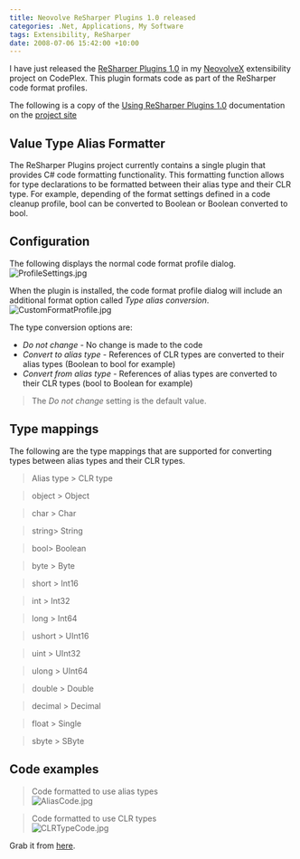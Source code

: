 ```yaml
---
title: Neovolve ReSharper Plugins 1.0 released
categories: .Net, Applications, My Software
tags: Extensibility, ReSharper
date: 2008-07-06 15:42:00 +10:00
---
```


I have just released the [ReSharper Plugins 1.0][0] in my [NeovolveX][1] extensibility project on CodePlex. This plugin formats code as part of the ReSharper code format profiles.

The following is a copy of the [Using ReSharper Plugins 1.0][2] documentation on the [project site][1]

## Value Type Alias Formatter

The ReSharper Plugins project currently contains a single plugin that provides C# code formatting functionality. This formatting function allows for type declarations to be formatted between their alias type and their CLR type. For example, depending of the format settings defined in a code cleanup profile, bool can be converted to Boolean or Boolean converted to bool.  
  
<!--more-->

## Configuration

The following displays the normal code format profile dialog.  
![ProfileSettings.jpg][3]
  
When the plugin is installed, the code format profile dialog will include an additional format option called _Type alias conversion_.  
![CustomFormatProfile.jpg][4]
  
The type conversion options are:  
* _Do not change_ - No change is made to the code
* _Convert to alias type_ - References of CLR types are converted to their alias types (Boolean to bool for example)
* _Convert from alias type_ - References of alias types are converted to their CLR types (bool to Boolean for example)

>  The _Do not change_ setting is the default value.  
  
## Type mappings

The following are the type mappings that are supported for converting types between alias types and their CLR types.  
  
> Alias type &gt; CLR type 

> object &gt; Object 

> char &gt; Char 

> string&gt; String 

> bool&gt; Boolean 

> byte &gt; Byte 

> short &gt; Int16 

> int &gt; Int32 

> long &gt; Int64 

> ushort &gt; UInt16 

> uint &gt; UInt32 

> ulong &gt; UInt64 

> double &gt; Double 

> decimal &gt; Decimal 

> float &gt; Single 

> sbyte &gt; SByte 
  
## Code examples

>  Code formatted to use alias types  
![AliasCode.jpg][5]
  
> Code formatted to use CLR types  
![CLRTypeCode.jpg][6]

Grab it from [here][0].

[0]: http://www.codeplex.com/NeovolveX/Release/ProjectReleases.aspx?ReleaseId=14666
[1]: http://www.codeplex.com/NeovolveX
[2]: http://www.codeplex.com/NeovolveX/Wiki/View.aspx?title=Using%20ReSharper%20Plugins%201.0
[3]: http://www.codeplex.com/Project/Download/FileDownload.aspx?ProjectName=NeovolveX&DownloadId=38352
[4]: http://www.codeplex.com/Project/Download/FileDownload.aspx?ProjectName=NeovolveX&DownloadId=38354
[5]: http://www.codeplex.com/Project/Download/FileDownload.aspx?ProjectName=NeovolveX&DownloadId=38358
[6]: http://www.codeplex.com/Project/Download/FileDownload.aspx?ProjectName=NeovolveX&DownloadId=38359
